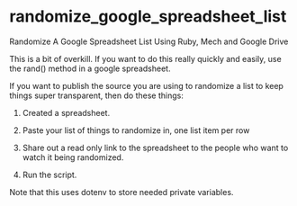 randomize_google_spreadsheet_list
=================================

Randomize A Google Spreadsheet List Using Ruby, Mech and Google Drive

This is a bit of overkill. If you want to do this really quickly and easily, use the rand() method in a google spreadsheet. 

If you want to publish the source you are using to randomize a list to keep things super transparent, then do these things:

1. Created a spreadsheet. 

2. Paste your list of things to randomize in, one list item per row

3. Share out a read only link to the spreadsheet to the people who want to watch it being randomized. 

4. Run the script. 

Note that this uses dotenv to store needed private variables. 